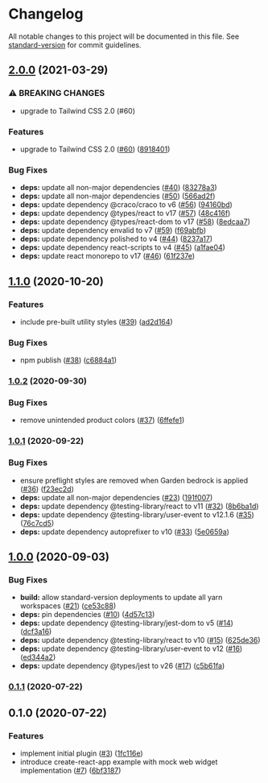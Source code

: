 # Changelog

All notable changes to this project will be documented in this file. See [standard-version](https://github.com/conventional-changelog/standard-version) for commit guidelines.

## [2.0.0](https://github.com/zendeskgarden/tailwindcss/compare/v1.1.0...v2.0.0) (2021-03-29)


### ⚠ BREAKING CHANGES

* upgrade to Tailwind CSS 2.0 (#60)

### Features

* upgrade to Tailwind CSS 2.0 ([#60](https://github.com/zendeskgarden/tailwindcss/issues/60)) ([8918401](https://github.com/zendeskgarden/tailwindcss/commit/8918401140ba1ba0e811d70d42bc4bc83f16efbd))


### Bug Fixes

* **deps:** update all non-major dependencies ([#40](https://github.com/zendeskgarden/tailwindcss/issues/40)) ([83278a3](https://github.com/zendeskgarden/tailwindcss/commit/83278a310acfa4607c608c46d693fc42351f789c))
* **deps:** update all non-major dependencies ([#50](https://github.com/zendeskgarden/tailwindcss/issues/50)) ([566ad2f](https://github.com/zendeskgarden/tailwindcss/commit/566ad2ff3ac27366e4369fd3097e37719c22b38f))
* **deps:** update dependency @craco/craco to v6 ([#56](https://github.com/zendeskgarden/tailwindcss/issues/56)) ([94160bd](https://github.com/zendeskgarden/tailwindcss/commit/94160bde519bc144502ed5a4f930bccc93bdffe5))
* **deps:** update dependency @types/react to v17 ([#57](https://github.com/zendeskgarden/tailwindcss/issues/57)) ([48c416f](https://github.com/zendeskgarden/tailwindcss/commit/48c416f6542e6ce96f2d275bd62e8eefac584664))
* **deps:** update dependency @types/react-dom to v17 ([#58](https://github.com/zendeskgarden/tailwindcss/issues/58)) ([8edcaa7](https://github.com/zendeskgarden/tailwindcss/commit/8edcaa7587b61161b990606a72ee0a4665b2a7b2))
* **deps:** update dependency envalid to v7 ([#59](https://github.com/zendeskgarden/tailwindcss/issues/59)) ([f69abfb](https://github.com/zendeskgarden/tailwindcss/commit/f69abfb1c71a7d75125fc9294c71275c5b2a4c2a))
* **deps:** update dependency polished to v4 ([#44](https://github.com/zendeskgarden/tailwindcss/issues/44)) ([8237a17](https://github.com/zendeskgarden/tailwindcss/commit/8237a17b190ce1c36fd30b08a9755f8096746b8a))
* **deps:** update dependency react-scripts to v4 ([#45](https://github.com/zendeskgarden/tailwindcss/issues/45)) ([a1fae04](https://github.com/zendeskgarden/tailwindcss/commit/a1fae04869062335144b8cf5209ff224e6e3949f))
* **deps:** update react monorepo to v17 ([#46](https://github.com/zendeskgarden/tailwindcss/issues/46)) ([61f237e](https://github.com/zendeskgarden/tailwindcss/commit/61f237e0311bfe2adc8323cb5ec94e7102812dc7))

## [1.1.0](https://github.com/zendeskgarden/tailwindcss/compare/v1.0.2...v1.1.0) (2020-10-20)


### Features

* include pre-built utility styles ([#39](https://github.com/zendeskgarden/tailwindcss/issues/39)) ([ad2d164](https://github.com/zendeskgarden/tailwindcss/commit/ad2d164678aa8ebbc2ba25c85d76271bbb88e8e8))


### Bug Fixes

* npm publish ([#38](https://github.com/zendeskgarden/tailwindcss/issues/38)) ([c6884a1](https://github.com/zendeskgarden/tailwindcss/commit/c6884a1037eb40be1feafbc7aab178b1e7365f56))

### [1.0.2](https://github.com/zendeskgarden/tailwindcss/compare/v1.0.1...v1.0.2) (2020-09-30)


### Bug Fixes

* remove unintended product colors ([#37](https://github.com/zendeskgarden/tailwindcss/issues/37)) ([6ffefe1](https://github.com/zendeskgarden/tailwindcss/commit/6ffefe10453eea9455c94901a1b969c5dd385a6a))

### [1.0.1](https://github.com/zendeskgarden/tailwindcss/compare/v1.0.0...v1.0.1) (2020-09-22)


### Bug Fixes

* ensure preflight styles are removed when Garden bedrock is applied ([#36](https://github.com/zendeskgarden/tailwindcss/issues/36)) ([f23ec2d](https://github.com/zendeskgarden/tailwindcss/commit/f23ec2d17d5e950570522096e5dcce01e350ff95))
* **deps:** update all non-major dependencies ([#23](https://github.com/zendeskgarden/tailwindcss/issues/23)) ([191f007](https://github.com/zendeskgarden/tailwindcss/commit/191f007cbb735bdd27900b5dc2bdbd0181662ba8))
* **deps:** update dependency @testing-library/react to v11 ([#32](https://github.com/zendeskgarden/tailwindcss/issues/32)) ([8b6ba1d](https://github.com/zendeskgarden/tailwindcss/commit/8b6ba1d159bb79c39308cc91bde939762677c9ba))
* **deps:** update dependency @testing-library/user-event to v12.1.6 ([#35](https://github.com/zendeskgarden/tailwindcss/issues/35)) ([76c7cd5](https://github.com/zendeskgarden/tailwindcss/commit/76c7cd5e93716373de44809bf82592f664605c3b))
* **deps:** update dependency autoprefixer to v10 ([#33](https://github.com/zendeskgarden/tailwindcss/issues/33)) ([5e0659a](https://github.com/zendeskgarden/tailwindcss/commit/5e0659a4b56e017ea8419ea004fd5b6c84d2713e))

## [1.0.0](https://github.com/zendeskgarden/tailwindcss/compare/v0.1.1...v1.0.0) (2020-09-03)


### Bug Fixes

* **build:** allow standard-version deployments to update all yarn workspaces ([#21](https://github.com/zendeskgarden/tailwindcss/issues/21)) ([ce53c88](https://github.com/zendeskgarden/tailwindcss/commit/ce53c88f26b3bcd822323d5b685e4eca9395f4ea))
* **deps:** pin dependencies ([#10](https://github.com/zendeskgarden/tailwindcss/issues/10)) ([4d57c13](https://github.com/zendeskgarden/tailwindcss/commit/4d57c136e191e6c1ec8a09ac1d613a3240f05422))
* **deps:** update dependency @testing-library/jest-dom to v5 ([#14](https://github.com/zendeskgarden/tailwindcss/issues/14)) ([dcf3a16](https://github.com/zendeskgarden/tailwindcss/commit/dcf3a167b2940c40aecd6f26906e3c86923513ca))
* **deps:** update dependency @testing-library/react to v10 ([#15](https://github.com/zendeskgarden/tailwindcss/issues/15)) ([625de36](https://github.com/zendeskgarden/tailwindcss/commit/625de3628f07c256db79e43690b31df6e582719d))
* **deps:** update dependency @testing-library/user-event to v12 ([#16](https://github.com/zendeskgarden/tailwindcss/issues/16)) ([ed344a2](https://github.com/zendeskgarden/tailwindcss/commit/ed344a2cf0a241421fa0e71a2244105d88d8f37f))
* **deps:** update dependency @types/jest to v26 ([#17](https://github.com/zendeskgarden/tailwindcss/issues/17)) ([c5b61fa](https://github.com/zendeskgarden/tailwindcss/commit/c5b61fa36ca943baaae48c18eaa11d1342bf07ff))

### [0.1.1](https://github.com/zendeskgarden/tailwindcss/compare/v0.1.0...v0.1.1) (2020-07-22)

## 0.1.0 (2020-07-22)


### Features

* implement initial plugin ([#3](https://github.com/zendeskgarden/tailwindcss/issues/3)) ([1fc116e](https://github.com/zendeskgarden/tailwindcss/commit/1fc116e8a7533e2bc31a7f3afd7adf6126ea18c1))
* introduce create-react-app example with mock web widget implementation ([#7](https://github.com/zendeskgarden/tailwindcss/issues/7)) ([6bf3187](https://github.com/zendeskgarden/tailwindcss/commit/6bf3187649cd2246b6dcc257856175e291bea204))
